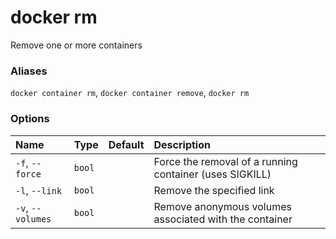 # docker rm

<!---MARKER_GEN_START-->
Remove one or more containers

### Aliases

`docker container rm`, `docker container remove`, `docker rm`

### Options

| Name              | Type   | Default | Description                                             |
|:------------------|:-------|:--------|:--------------------------------------------------------|
| `-f`, `--force`   | `bool` |         | Force the removal of a running container (uses SIGKILL) |
| `-l`, `--link`    | `bool` |         | Remove the specified link                               |
| `-v`, `--volumes` | `bool` |         | Remove anonymous volumes associated with the container  |


<!---MARKER_GEN_END-->


